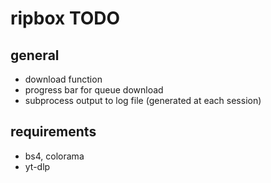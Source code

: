 # ripbox TODO

## general

- download function
- progress bar for queue download
- subprocess output to log file (generated at each session)

## requirements

- bs4, colorama
- yt-dlp
